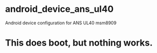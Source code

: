 # android_device_ans_ul40
Android device configuration for ANS UL40 msm8909 

# This does boot, but nothing works.
